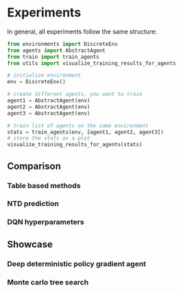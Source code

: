 # Experiments

In general, all experiments follow the same structure: 

```python
from environments import DiscreteEnv
from agents import AbstractAgent
from train import train_agents
from utils import visualize_training_results_for_agents

# initialize environment
env = DiscreteEnv()

# create different agents, you want to train
agent1 = AbstractAgent(env)
agent2 = AbstractAgent(env)
agent3 = AbstractAgent(env)

# train list of agents on the same environment
stats = train_agents(env, [agent1, agent2, agent3])
# store the stats as a plot
visualize_training_results_for_agents(stats)
```

## Comparison

### Table based methods
[](./plots/table_based_models_frozen_lake.png)

### NTD prediction

### DQN hyperparameters

## Showcase

### Deep deterministic policy gradient agent

### Monte carlo tree search
  

